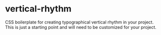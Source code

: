 vertical-rhythm
===============

CSS boilerplate for creating typographical vertical rhythm in your project. This is just a starting point and will need to be customized for your project.